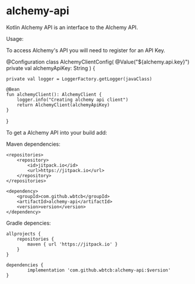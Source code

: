 # alchemy-api

Kotlin Alchemy API is an interface to the Alchemy API.

Usage:

To access Alchemy's API you will need to register for an API Key.

@Configuration
class AlchemyClientConfig(
        @Value("\${alchemy.api.key}")
        private val alchemyApiKey: String
) {

    private val logger = LoggerFactory.getLogger(javaClass)

    @Bean
    fun alchemyClient(): AlchemyClient {
        logger.info("Creating alchemy api client")
        return AlchemyClient(alchemyApiKey)
    }
}

To get a Alchemy API into your build add:

Maven dependencies:

	<repositories>
		<repository>
		    <id>jitpack.io</id>
		    <url>https://jitpack.io</url>
		</repository>
	</repositories>
    
	<dependency>
	    <groupId>com.github.wbtcb</groupId>
	    <artifactId>alchemy-api</artifactId>
	    <version>version</version>
	</dependency>
	
Gradle depencies:

	allprojects {
		repositories {
			maven { url 'https://jitpack.io' }
		}
	}
    
	dependencies {
	        implementation 'com.github.wbtcb:alchemy-api:$version'
	}
